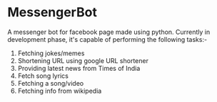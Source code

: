 # MessengerBot
A messenger bot for facebook page made using python. Currently in development phase, it's capable of performing the following tasks:-

1. Fetching jokes/memes
2. Shortening URL using google URL shortener
3. Providing latest news from Times of India
4. Fetch song lyrics
5. Fetching a song/video
6. Fetching info from wikipedia

